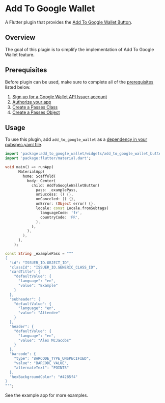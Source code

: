 # Add To Google Wallet

A Flutter plugin that provides the [Add To Google Wallet Button](https://developers.google.com/wallet/retail/loyalty-cards/resources/brand-guidelines#add-to-google-wallet-button).

## Overview
The goal of this plugin is to simplify the implementation of Add To Google Wallet feature.

## Prerequisites
Before plugin can be used, make sure to complete all of the [prerequisites](https://developers.google.com/wallet/generic/android/prerequisites) listed below.

1. [Sign up for a Google Wallet API Issuer account](https://developers.google.com/wallet/generic/android/prerequisites#1.-sign-up-for-a-google-wallet-api-issuer-account)
2. [Authorize your app](https://developers.google.com/wallet/generic/android/prerequisites#3.-obtain-credentials-to-authorize-your-app)
3. [Create a Passes Class](https://developers.google.com/wallet/generic/android/prerequisites#5.-create-a-passes-class)
4. [Create a Passes Object](https://developers.google.com/wallet/generic/android#1_create_a_passes_object)

## Usage
To use this plugin, add `add_to_google_wallet` as a [dependency in your pubspec.yaml file](https://docs.flutter.dev/development/packages-and-plugins/using-packages).

```dart
import 'package:add_to_google_wallet/widgets/add_to_google_wallet_button.dart';
import 'package:flutter/material.dart';

void main() => runApp(
      MaterialApp(
        home: Scaffold(
          body: Center(
            child: AddToGoogleWalletButton(
              pass: _examplePass,
              onSuccess: () {},
              onCanceled: () {},
              onError: (Object error) {},
              locale: const Locale.fromSubtags(
                languageCode: 'fr',
                countryCode: 'FR',
              ),
            ),
          ),
        ),
      ),
    );

const String _examplePass = """ 
{
  "id": "ISSUER_ID.OBJECT_ID",
  "classId": "ISSUER_ID.GENERIC_CLASS_ID",
  "cardTitle": {
    "defaultValue": {
      "language": "en",  
      "value": "Example"
    }
  },
  "subheader": {
    "defaultValue": {
      "language": "en",
      "value": "Attendee"
    }
  },
  "header": {
    "defaultValue": {
      "language": "en",
      "value": "Alex McJacobs"
    }
  },
  "barcode": {
    "type": "BARCODE_TYPE_UNSPECIFIED",
    "value": "BARCODE_VALUE",
    "alternateText": "POINTS"
  },
  "hexBackgroundColor": "#4285f4"
}
""";
```

See the example app for more examples.
